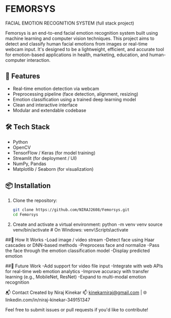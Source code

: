 # FEMORSYS
FACIAL EMOTION RECOGNITION SYSTEM (full stack project)

Femorsys is an end-to-end facial emotion recognition system built using machine learning and computer vision techniques. This project aims to detect and classify human facial emotions from images or real-time webcam input. It's designed to be a lightweight, efficient, and accurate tool for emotion-based applications in health, marketing, education, and human-computer interaction.

## 🚀 Features

- Real-time emotion detection via webcam
- Preprocessing pipeline (face detection, alignment, resizing)
- Emotion classification using a trained deep learning model
- Clean and interactive interface
- Modular and extendable codebase

## 🛠️ Tech Stack

- Python
- OpenCV
- TensorFlow / Keras (for model training)
- Streamlit (for deployment / UI)
- NumPy, Pandas
- Matplotlib / Seaborn (for visualization)


## 📦 Installation
1. Clone the repository:
   ```bash
   git clone https://github.com/NIRAJ2608/Femorsys.git
   cd Femorsys
2. Create and activate a virtual environment:
   python -m venv venv
   source venv/bin/activate    # On Windows: venv\Scripts\activate

##🧠 How It Works
-Load image / video stream
-Detect face using Haar cascades or DNN-based methods
-Preprocess face and normalize
-Pass the face through the emotion classification model
-Display predicted emotion

##🧩 Future Work
-Add support for video file input
-Integrate with web APIs for real-time web emotion analytics
-Improve accuracy with transfer learning (e.g., MobileNet, ResNet)
-Expand to multi-modal emotion recognition

📬 Contact
Created by Niraj Kinekar
📫 kinekarniraj@gmail.com | 🌐 linkedin.com/in/niraj-kinekar-349151347

Feel free to submit issues or pull requests if you'd like to contribute!
